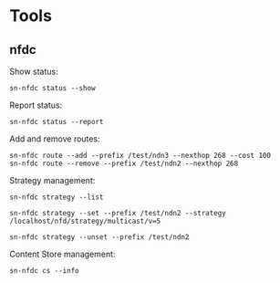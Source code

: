# Tools

## nfdc

Show status:

    sn-nfdc status --show
	
Report status:

    sn-nfdc status --report

Add and remove routes:

    sn-nfdc route --add --prefix /test/ndn3 --nexthop 268 --cost 100 
    sn-nfdc route --remove --prefix /test/ndn2 --nexthop 268

Strategy management:

    sn-nfdc strategy --list

    sn-nfdc strategy --set --prefix /test/ndn2 --strategy /localhost/nfd/strategy/multicast/v=5

    sn-nfdc strategy --unset --prefix /test/ndn2

Content Store management:

    sn-nfdc cs --info
